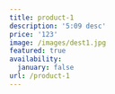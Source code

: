 ```yaml
---
title: product-1
description: '5:09 desc'
price: '123'
image: /images/dest1.jpg
featured: true
availability:
  january: false
url: /product-1
---
```



